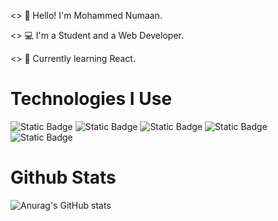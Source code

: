 <> 👋 Hello! I'm Mohammed Numaan.

<> 💻 I'm a Student and a Web Developer.

<> 📖 Currently learning React.

# Technologies I Use

![Static Badge](https://img.shields.io/badge/HTML5-label?style=for-the-badge&logo=html5&logoColor=white&labelColor=%23E34F26&color=%23E34F26)
![Static Badge](https://img.shields.io/badge/CSS3-label?style=for-the-badge&logo=css3&logoColor=white&labelColor=%231572B6&color=%231572B6)
![Static Badge](https://img.shields.io/badge/JavaScript-label?style=for-the-badge&logo=javascript&logoColor=%23F7DF1E&labelColor=%23242124&color=%23242124)
![Static Badge](https://img.shields.io/badge/-Webpack?style=for-the-badge&logo=webpack&label=Webpack&labelColor=black&color=%238DD6F9)
![Static Badge](https://img.shields.io/badge/JEST-tool?style=for-the-badge&logo=jest&logoColor=white&labelColor=%23C21325&color=%23C21325)



# Github Stats

![Anurag's GitHub stats](https://github-readme-stats.vercel.app/api?username=mohammednumaan&show_icons=true&theme=dark)


















